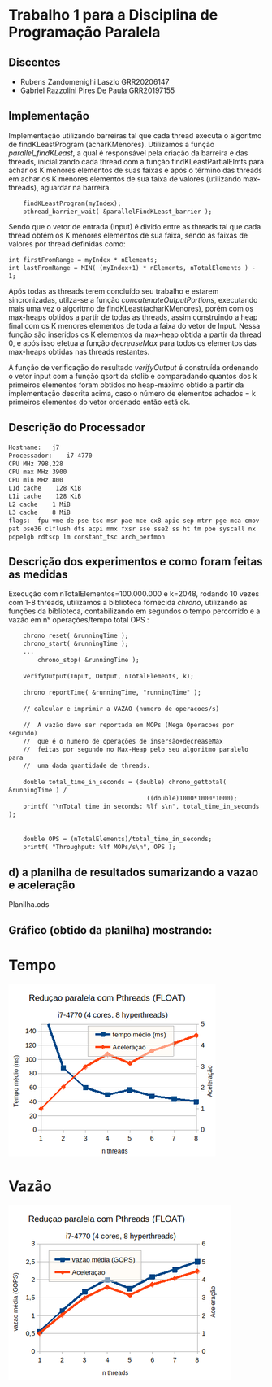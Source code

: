 # Trabalho 1 para a Disciplina de Programação Paralela

## Discentes
- Rubens Zandomenighi Laszlo GRR20206147
- Gabriel Razzolini Pires De Paula GRR20197155




## Implementação
Implementação utilizando barreiras tal que cada thread executa o algoritmo de findKLeastProgram (acharKMenores). Utilizamos a função *parallel_findKLeast*, a qual é responsável pela criação da barreira e das threads, inicializando cada thread com a função findKLeastPartialElmts para achar os K menores elementos de suas faixas e após o término das threads em achar os K menores elementos de sua faixa de valores (utilizando max-threads), aguardar na barreira. 

``` 
    findKLeastProgram(myIndex);     
    pthread_barrier_wait( &parallelFindKLeast_barrier );    
```

Sendo que o vetor de entrada (Input) é divido entre as threads tal que cada thread obtém os K menores elementos de sua faixa, sendo as faixas de valores por thread definidas como: 

```[C]
int firstFromRange = myIndex * nElements;
int lastFromRange = MIN( (myIndex+1) * nElements, nTotalElements ) - 1;
```

Após todas as threads terem concluído seu trabalho e estarem sincronizadas, utilza-se a função *concatenateOutputPortions*, executando mais uma vez o algoritmo de findKLeast(acharKMenores), porém com os max-heaps obtidos a partir de todas as threads, assim construindo a heap final com os K menores elementos de toda a faixa do vetor de Input. 
Nessa função são inseridos os K elementos da max-heap obtida a partir da thread 0, e após isso efetua a função *decreaseMax* para todos os elementos das max-heaps obtidas nas threads restantes. 

A função de verificação do resultado *verifyOutput* é construída ordenando o vetor input com a função qsort da stdlib e comparadando quantos dos k primeiros elementos foram obtidos no heap-máximo obtido a partir da implementação descrita acima, caso o número de elementos achados = k primeiros elementos do vetor ordenado então está ok. 

## Descrição do Processador
```
Hostname:	j7
Processador:	i7-4770
CPU MHz	798,228
CPU max MHz	3900
CPU min MHz	800
L1d cache	 128 KiB
L1i cache	 128 KiB
L2 cache	1 MiB
L3 cache	8 MiB
flags:	fpu vme de pse tsc msr pae mce cx8 apic sep mtrr pge mca cmov pat pse36 clflush dts acpi mmx fxsr sse sse2 ss ht tm pbe syscall nx pdpe1gb rdtscp lm constant_tsc arch_perfmon 
```

## Descrição dos experimentos e como foram feitas as medidas
Execução com nTotalElementos=100.000.000 e k=2048, rodando 10 vezes com 1-8 threads, utilizamos a biblioteca fornecida _chrono_, utilizando as funções da biblioteca, contabilizando em segundos o tempo percorrido e a vazão em n° operações/tempo total OPS :

```
    chrono_reset( &runningTime );
    chrono_start( &runningTime );
    ... 
        chrono_stop( &runningTime );
    
    verifyOutput(Input, Output, nTotalElements, k);

    chrono_reportTime( &runningTime, "runningTime" );
    
    // calcular e imprimir a VAZAO (numero de operacoes/s)

    //  A vazão deve ser reportada em MOPs (Mega Operacoes por segundo)
    //  que é o numero de operações de insersão+decreaseMax
    //  feitas por segundo no Max-Heap pelo seu algoritmo paralelo para
    //  uma dada quantidade de threads.

    double total_time_in_seconds = (double) chrono_gettotal( &runningTime ) /
                                      ((double)1000*1000*1000);
    printf( "\nTotal time in seconds: %lf s\n", total_time_in_seconds );
    
          
    double OPS = (nTotalElements)/total_time_in_seconds;
    printf( "Throughput: %lf MOPs/s\n", OPS );

``` 

## d) a planilha de resultados sumarizando a vazao e aceleração

Planilha.ods

## Gráfico (obtido da planilha) mostrando:

#  Tempo
![Alt text](image.png)

#  Vazão 

![Alt text](image-1.png)